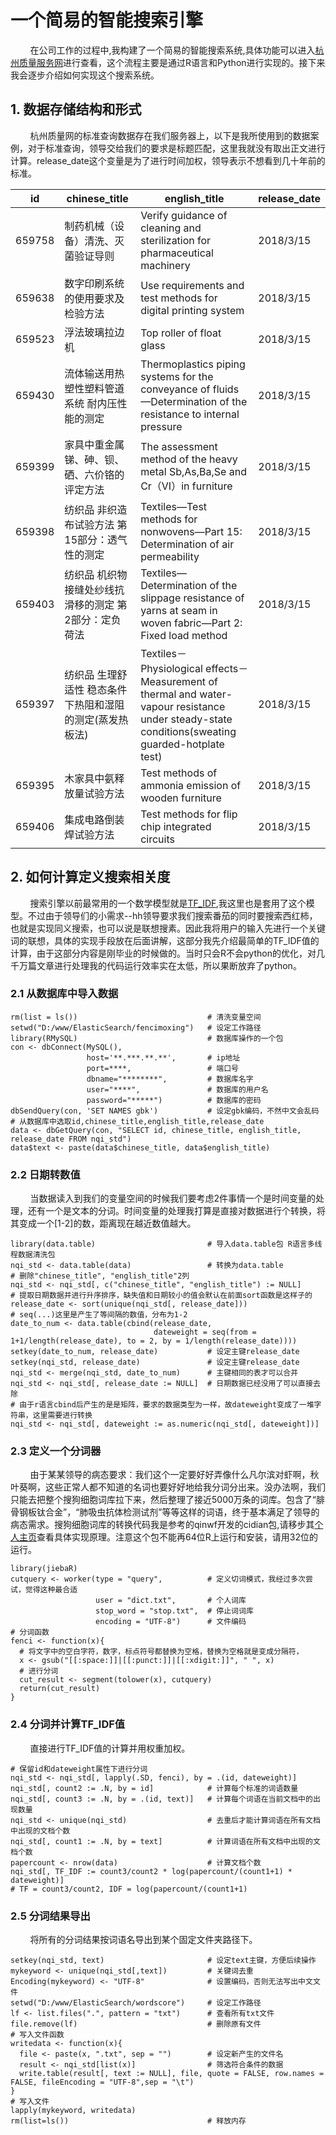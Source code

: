 # 一个简易的智能搜索引擎
&nbsp;&nbsp;&nbsp;&nbsp;&nbsp;&nbsp;&nbsp;&nbsp;在公司工作的过程中,我构建了一个简易的智能搜索系统,具体功能可以进入[杭州质量服务网](http://www.hzzlfw.cn/index.php?s=/Home/Standard/staquery/search)进行查看，这个流程主要是通过R语言和Python进行实现的。接下来我会逐步介绍如何实现这个搜索系统。

## 1. 数据存储结构和形式
&nbsp;&nbsp;&nbsp;&nbsp;&nbsp;&nbsp;&nbsp;&nbsp;杭州质量网的标准查询数据存在我们服务器上，以下是我所使用到的数据案例，对于标准查询，领导交给我们的要求是标题匹配，这里我就没有取出正文进行计算。release_date这个变量是为了进行时间加权，领导表示不想看到几十年前的标准。

id|chinese_title|english_title|release_date
------------ | ------------- | ------------- | -------------
659758|制药机械（设备）清洗、灭菌验证导则|Verify guidance of cleaning and sterilization for pharmaceutical machinery|2018/3/15
659638|数字印刷系统的使用要求及检验方法|Use requirements and test methods for digital printing system|2018/3/15
659523|浮法玻璃拉边机|Top roller of float glass|2018/3/15
659430|流体输送用热塑性塑料管道系统 耐内压性能的测定|Thermoplastics piping systems for the conveyance of fluids—Determination of the resistance to internal pressure|2018/3/15
659399|家具中重金属锑、砷、钡、硒、六价铬的评定方法|The assessment method of the heavy metal Sb,As,Ba,Se and Cr（Ⅵ）in furniture|2018/3/15
659398|纺织品 非织造布试验方法 第15部分：透气性的测定|Textiles—Test methods for nonwovens—Part 15: Determination of air permeability|2018/3/15
659403|纺织品 机织物接缝处纱线抗滑移的测定 第2部分：定负荷法|Textiles—Determination of the slippage resistance of yarns at seam in woven fabric—Part 2: Fixed load method|2018/3/15
659397|纺织品 生理舒适性 稳态条件下热阻和湿阻的测定(蒸发热板法)|Textiles－Physiological effects－Measurement of thermal and water-vapour resistance under steady-state conditions(sweating guarded-hotplate test)|2018/3/15
659395|木家具中氨释放量试验方法|Test methods of ammonia emission of wooden furniture|2018/3/15
659406|集成电路倒装焊试验方法|Test methods for flip chip integrated circuits|2018/3/15

## 2. 如何计算定义搜索相关度
&nbsp;&nbsp;&nbsp;&nbsp;&nbsp;&nbsp;&nbsp;&nbsp;搜索引擎以前最常用的一个数学模型就是[TF_IDF](https://baike.baidu.com/item/tf-idf/8816134?fr=aladdin),我这里也是套用了这个模型。不过由于领导们的小需求--hh领导要求我们搜索番茄的同时要搜索西红柿，也就是实现同义搜索，也可以说是联想搜素。因此我将用户的输入先进行一个关键词的联想，具体的实现手段放在后面讲解，这部分我先介绍最简单的TF_IDF值的计算，由于这部分内容是刚毕业的时候做的。当时只会R不会python的优化，对几千万篇文章进行处理我的代码运行效率实在太低，所以果断放弃了python。

### 2.1 从数据库中导入数据

```{r}
rm(list = ls())                             # 清洗变量空间
setwd("D:/www/ElasticSearch/fencimoxing")   # 设定工作路径
library(RMySQL)                             # 数据库操作的一个包
con <- dbConnect(MySQL(),
                 host='**.***.**.**',       # ip地址
                 port=****,                 # 端口号
                 dbname="********",         # 数据库名字
                 user="****",               # 数据库的用户名
                 password="*****")          # 数据库的密码
dbSendQuery(con, 'SET NAMES gbk')           # 设定gbk编码，不然中文会乱码
# 从数据库中选取id,chinese_title,english_title,release_date
data <- dbGetQuery(con, "SELECT id, chinese_title, english_title, release_date FROM nqi_std") 
data$text <- paste(data$chinese_title, data$english_title)

```

### 2.2 日期转数值
&nbsp;&nbsp;&nbsp;&nbsp;&nbsp;&nbsp;&nbsp;&nbsp;当数据读入到我们的变量空间的时候我们要考虑2件事情一个是时间变量的处理，还有一个是文本的分词。时间变量的处理我打算是直接对数据进行个转换，将其变成一个\[1-2\]的数，距离现在越近数值越大。
```{r}
library(data.table)                         # 导入data.table包 R语言多线程数据清洗包
nqi_std <- data.table(data)                 # 转换为data.table
# 删除"chinese_title", "english_title"2列
nqi_std <- nqi_std[, c("chinese_title", "english_title") := NULL] 
# 提取日期数据并进行升序排序，缺失值和日期较小的值会默认在前面sort函数是这样子的
release_date <- sort(unique(nqi_std[, release_date]))
# seq(...)这里是产生了等间隔的数值，分布为1-2
date_to_num <- data.table(cbind(release_date, 
                                dateweight = seq(from = 1+1/length(release_date), to = 2, by = 1/length(release_date))))
setkey(date_to_num, release_date)           # 设定主键release_date
setkey(nqi_std, release_date)               # 设定主键release_date
nqi_std <- merge(nqi_std, date_to_num)      # 主键相同的表才可以合并
nqi_std <- nqi_std[, release_date := NULL]  # 日期数据已经没用了可以直接去除
# 由于r语言cbind后产生的是是矩阵，要求的数据类型为一样，故dateweight变成了一堆字符串，这里需要进行转换
nqi_std <- nqi_std[, dateweight := as.numeric(nqi_std[, dateweight])]

```
### 2.3 定义一个分词器
&nbsp;&nbsp;&nbsp;&nbsp;&nbsp;&nbsp;&nbsp;&nbsp;由于某某领导的病态要求：我们这个一定要好好弄像什么凡尔滨对虾啊，秋叶葵啊，这些正常人都不知道的名词也要好好地给我分词分出来。没办法啊，我们只能去把整个搜狗细胞词库拉下来，然后整理了接近5000万条的词库。包含了“腓骨钢板钛合金”，“肺吸虫抗体检测试剂”等等这样的词语，终于基本满足了领导的病态需求。搜狗细胞词库的转换代码我是参考的qinwf开发的cidian包,请移步其[个人主页](https://github.com/qinwf)查看具体实现原理。注意这个包不能再64位R上运行和安装，请用32位的运行。

```{r}
library(jiebaR)
cutquery <- worker(type = "query",          # 定义切词模式，我经过多次尝试，觉得这种最合适
                   user = "dict.txt",       # 个人词库
                   stop_word = "stop.txt",  # 停止词词库
                   encoding = "UTF-8")      # 文件编码
# 分词函数
fenci <- function(x){
  # 将文字中的空白字符，数字，标点符号都替换为空格，替换为空格就是变成分隔符，
  x <- gsub("[[:space:]]|[[:punct:]]|[[:xdigit:]]", " ", x) 
  # 进行分词
  cut_result <- segment(tolower(x), cutquery)
  return(cut_result)
}
```
### 2.4 分词并计算TF_IDF值
&nbsp;&nbsp;&nbsp;&nbsp;&nbsp;&nbsp;&nbsp;&nbsp;直接进行TF_IDF值的计算并用权重加权。
```{r}
# 保留id和dateweight属性下进行分词
nqi_std <- nqi_std[, lapply(.SD, fenci), by = .(id, dateweight)]
nqi_std[, count2 := .N, by = id]            # 计算每个标准的词语数量
nqi_std[, count3 := .N, by = .(id, text)]   # 计算每个词语在当前文档中的出现数量
nqi_std <- unique(nqi_std)                  # 去重后才能计算词语在所有文档中出现的文档个数
nqi_std[, count1 := .N, by = text]          # 计算词语在所有文档中出现的文档个数
papercount <- nrow(data)                    # 计算文档个数
nqi_std[, TF_IDF := count3/count2 * log(papercount/(count1+1) * dateweight)]
# TF = count3/count2, IDF = log(papercount/(count1+1)
```

### 2.5 分词结果导出
&nbsp;&nbsp;&nbsp;&nbsp;&nbsp;&nbsp;&nbsp;&nbsp;将所有的分词结果按词语名导出到某个固定文件夹路径下。
```{r}
setkey(nqi_std, text)                       # 设定text主键，方便后续操作
mykeyword <- unique(nqi_std[,text])         # 关键词去重
Encoding(mykeyword) <- "UTF-8"              # 设置编码，否则无法写出中文文件
setwd("D:/www/ElasticSearch/wordscore")     # 设定工作路径
lf <- list.files(".", pattern = "txt")      # 查看所有txt文件
file.remove(lf)                             # 删除原有文件
# 写入文件函数
writedata <- function(x){
  file <- paste(x, ".txt", sep = "")        # 设定新产生的文件名
  result <- nqi_std[list(x)]                # 筛选符合条件的数据
  write.table(result[, text := NULL], file, quote = FALSE, row.names = FALSE, fileEncoding = "UTF-8",sep = "\t")  
}
# 写入文件
lapply(mykeyword, writedata)
rm(list=ls())                               # 释放内存
```
